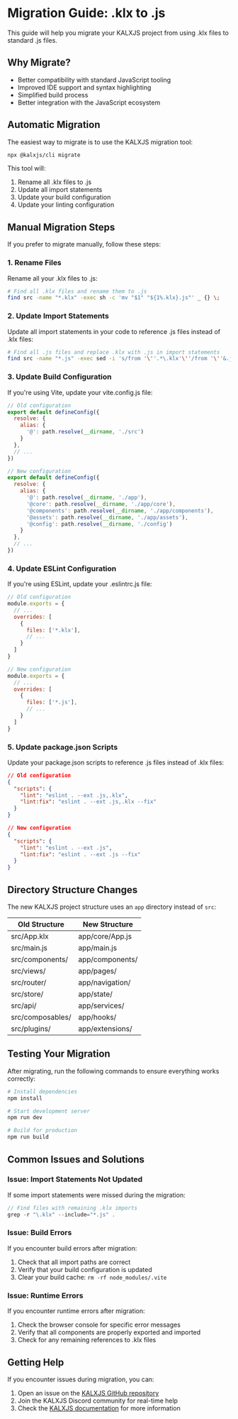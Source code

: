 # Migration Guide: .klx to .js

This guide will help you migrate your KALXJS project from using .klx files to standard .js files.

## Why Migrate?

- Better compatibility with standard JavaScript tooling
- Improved IDE support and syntax highlighting
- Simplified build process
- Better integration with the JavaScript ecosystem

## Automatic Migration

The easiest way to migrate is to use the KALXJS migration tool:

```bash
npx @kalxjs/cli migrate
```

This tool will:
1. Rename all .klx files to .js
2. Update all import statements
3. Update your build configuration
4. Update your linting configuration

## Manual Migration Steps

If you prefer to migrate manually, follow these steps:

### 1. Rename Files

Rename all your .klx files to .js:

```bash
# Find all .klx files and rename them to .js
find src -name "*.klx" -exec sh -c 'mv "$1" "${1%.klx}.js"' _ {} \;
```

### 2. Update Import Statements

Update all import statements in your code to reference .js files instead of .klx files:

```bash
# Find all .js files and replace .klx with .js in import statements
find src -name "*.js" -exec sed -i 's/from '\''.*\.klx'\''/from '\''&.js'\''/g' {} \;
```

### 3. Update Build Configuration

If you're using Vite, update your vite.config.js file:

```javascript
// Old configuration
export default defineConfig({
  resolve: {
    alias: {
      '@': path.resolve(__dirname, './src')
    }
  },
  // ...
})

// New configuration
export default defineConfig({
  resolve: {
    alias: {
      '@': path.resolve(__dirname, './app'),
      '@core': path.resolve(__dirname, './app/core'),
      '@components': path.resolve(__dirname, './app/components'),
      '@assets': path.resolve(__dirname, './app/assets'),
      '@config': path.resolve(__dirname, './config')
    }
  },
  // ...
})
```

### 4. Update ESLint Configuration

If you're using ESLint, update your .eslintrc.js file:

```javascript
// Old configuration
module.exports = {
  // ...
  overrides: [
    {
      files: ['*.klx'],
      // ...
    }
  ]
}

// New configuration
module.exports = {
  // ...
  overrides: [
    {
      files: ['*.js'],
      // ...
    }
  ]
}
```

### 5. Update package.json Scripts

Update your package.json scripts to reference .js files instead of .klx files:

```json
// Old configuration
{
  "scripts": {
    "lint": "eslint . --ext .js,.klx",
    "lint:fix": "eslint . --ext .js,.klx --fix"
  }
}

// New configuration
{
  "scripts": {
    "lint": "eslint . --ext .js",
    "lint:fix": "eslint . --ext .js --fix"
  }
}
```

## Directory Structure Changes

The new KALXJS project structure uses an `app` directory instead of `src`:

| Old Structure | New Structure |
|---------------|---------------|
| src/App.klx | app/core/App.js |
| src/main.js | app/main.js |
| src/components/ | app/components/ |
| src/views/ | app/pages/ |
| src/router/ | app/navigation/ |
| src/store/ | app/state/ |
| src/api/ | app/services/ |
| src/composables/ | app/hooks/ |
| src/plugins/ | app/extensions/ |

## Testing Your Migration

After migrating, run the following commands to ensure everything works correctly:

```bash
# Install dependencies
npm install

# Start development server
npm run dev

# Build for production
npm run build
```

## Common Issues and Solutions

### Issue: Import Statements Not Updated

If some import statements were missed during the migration:

```javascript
// Find files with remaining .klx imports
grep -r "\.klx" --include="*.js" .
```

### Issue: Build Errors

If you encounter build errors after migration:

1. Check that all import paths are correct
2. Verify that your build configuration is updated
3. Clear your build cache: `rm -rf node_modules/.vite`

### Issue: Runtime Errors

If you encounter runtime errors after migration:

1. Check the browser console for specific error messages
2. Verify that all components are properly exported and imported
3. Check for any remaining references to .klx files

## Getting Help

If you encounter issues during migration, you can:

1. Open an issue on the [KALXJS GitHub repository](https://github.com/Odeneho-Calculus/kalxjs/issues)
2. Join the KALXJS Discord community for real-time help
3. Check the [KALXJS documentation](https://kalxjs.dev) for more information